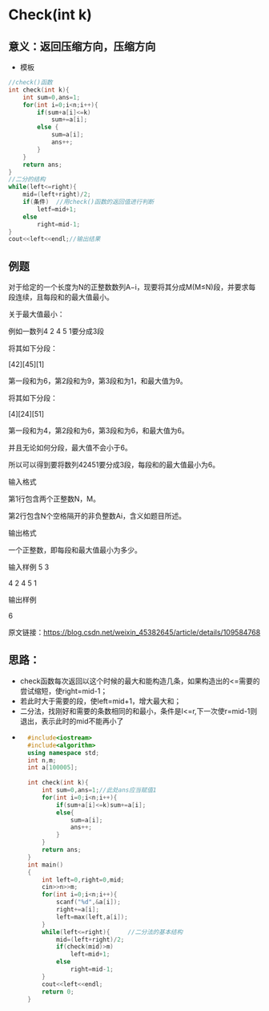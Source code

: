 # Check(int k)
## 意义：返回压缩方向，压缩方向
* 模板
```c++
//check()函数
int check(int k){
	int sum=0,ans=1;
	for(int i=0;i<n;i++){
		if(sum+a[i]<=k)
			sum+=a[i];
		else {
			sum=a[i];
			ans++;
		}
	}
	return ans;
}
//二分的结构
while(left<=right){
	mid=(left+right)/2;
	if(条件)	//用check()函数的返回值进行判断 
		letf=mid+1;
	else
		right=mid-1; 
} 
cout<<left<<endl;//输出结果 

```
## 例题
对于给定的一个长度为N的正整数数列A−i，现要将其分成M(M≤N)段，并要求每段连续，且每段和的最大值最小。

关于最大值最小：

例如一数列4 2 4 5 1要分成3段

将其如下分段：

[42][45][1]

第一段和为6，第2段和为9，第3段和为1，和最大值为9。

将其如下分段：

[4][24][51]

第一段和为4，第2段和为6，第3段和为6，和最大值为6。

并且无论如何分段，最大值不会小于6。

所以可以得到要将数列42451要分成3段，每段和的最大值最小为6。

输入格式

第1行包含两个正整数N，M。

第2行包含N个空格隔开的非负整数Ai​，含义如题目所述。

输出格式

一个正整数，即每段和最大值最小为多少。

输入样例
5 3

4 2 4 5 1

输出样例

6

原文链接：https://blog.csdn.net/weixin_45382645/article/details/109584768
## 思路：
* check函数每次返回以这个时候的最大和能构造几条，如果构造出的<=需要的尝试缩短，使right=mid-1；
* 若此时大于需要的段，使left=mid+1，增大最大和；
* 二分法，找刚好和需要的条数相同的和最小，条件是l<=r,下一次使r=mid-1则退出，表示此时的mid不能再小了
* ```c++
    #include<iostream>
    #include<algorithm>
    using namespace std;
    int n,m;
    int a[100005];
    
    int check(int k){
        int sum=0,ans=1;//此处ans应当赋值1 
        for(int i=0;i<n;i++){
            if(sum+a[i]<=k)sum+=a[i];
            else{
                sum=a[i];
                ans++;
            }
        }
        return ans;
    }
    int main()
    {
        int left=0,right=0,mid;
        cin>>n>>m;
        for(int i=0;i<n;i++){
            scanf("%d",&a[i]);
            right+=a[i];
            left=max(left,a[i]);
        }
        while(left<=right){ 	//二分法的基本结构
            mid=(left+right)/2;
            if(check(mid)>m)
                left=mid+1;
            else 
                right=mid-1;
        }
        cout<<left<<endl;
        return 0;	
    } 


